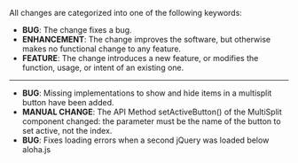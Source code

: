All changes are categorized into one of the following keywords:

- **BUG**: The change fixes a bug.
- **ENHANCEMENT**: The change improves the software, but otherwise makes no
                   functional change to any feature.
- **FEATURE**: The change introduces a new feature, or modifies the function,
               usage, or intent of an existing one.

----

- **BUG**: Missing implementations to show and hide items in a multisplit button have been added.
- **MANUAL CHANGE**: The API Method setActiveButton() of the MultiSplit component changed: the parameter must be the name of the button to set active, not the index.
- **BUG**: Fixes loading errors when a second jQuery was loaded below aloha.js
